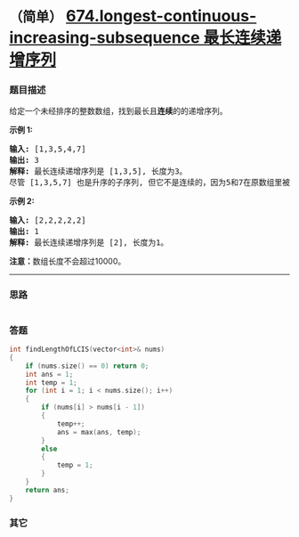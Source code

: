 # `（简单）`  [674.longest-continuous-increasing-subsequence 最长连续递增序列](https://leetcode-cn.com/problems/longest-continuous-increasing-subsequence/)

### 题目描述
<p>给定一个未经排序的整数数组，找到最长且<strong>连续</strong>的的递增序列。</p>

<p><strong>示例 1:</strong></p>

<pre><strong>输入:</strong> [1,3,5,4,7]
<strong>输出:</strong> 3
<strong>解释:</strong> 最长连续递增序列是 [1,3,5], 长度为3。
尽管 [1,3,5,7] 也是升序的子序列, 但它不是连续的，因为5和7在原数组里被4隔开。 
</pre>

<p><strong>示例 2:</strong></p>

<pre><strong>输入:</strong> [2,2,2,2,2]
<strong>输出:</strong> 1
<strong>解释:</strong> 最长连续递增序列是 [2], 长度为1。
</pre>

<p><strong>注意：</strong>数组长度不会超过10000。</p>


---
### 思路
```
```

### 答题
``` C++
int findLengthOfLCIS(vector<int>& nums)
{
	if (nums.size() == 0) return 0;
	int ans = 1;
	int temp = 1;
	for (int i = 1; i < nums.size(); i++)
	{
		if (nums[i] > nums[i - 1])
		{
			temp++;
			ans = max(ans, temp);
		}
		else
		{
			temp = 1;
		}
	}
	return ans;
}
```

### 其它
``` C++
```

